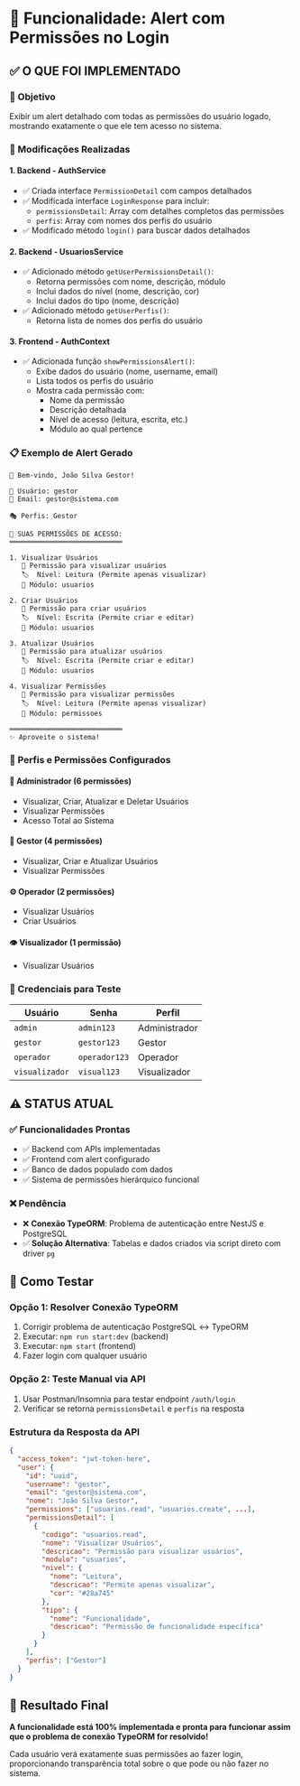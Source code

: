 # 🚨 Funcionalidade: Alert com Permissões no Login

## ✅ **O QUE FOI IMPLEMENTADO**

### **🎯 Objetivo**

Exibir um alert detalhado com todas as permissões do usuário logado, mostrando exatamente o que ele tem acesso no sistema.

### **🔧 Modificações Realizadas**

#### **1. Backend - AuthService**

- ✅ Criada interface `PermissionDetail` com campos detalhados
- ✅ Modificada interface `LoginResponse` para incluir:
  - `permissionsDetail`: Array com detalhes completos das permissões
  - `perfis`: Array com nomes dos perfis do usuário
- ✅ Modificado método `login()` para buscar dados detalhados

#### **2. Backend - UsuariosService**

- ✅ Adicionado método `getUserPermissionsDetail()`:
  - Retorna permissões com nome, descrição, módulo
  - Inclui dados do nível (nome, descrição, cor)
  - Inclui dados do tipo (nome, descrição)
- ✅ Adicionado método `getUserPerfis()`:
  - Retorna lista de nomes dos perfis do usuário

#### **3. Frontend - AuthContext**

- ✅ Adicionada função `showPermissionsAlert()`:
  - Exibe dados do usuário (nome, username, email)
  - Lista todos os perfis do usuário
  - Mostra cada permissão com:
    - Nome da permissão
    - Descrição detalhada
    - Nível de acesso (leitura, escrita, etc.)
    - Módulo ao qual pertence

### **📋 Exemplo de Alert Gerado**

```
🎉 Bem-vindo, João Silva Gestor!

👤 Usuário: gestor
📧 Email: gestor@sistema.com

🎭 Perfis: Gestor

🔐 SUAS PERMISSÕES DE ACESSO:
════════════════════════════

1. Visualizar Usuários
   📄 Permissão para visualizar usuários
   🏷️  Nível: Leitura (Permite apenas visualizar)
   📁 Módulo: usuarios

2. Criar Usuários
   📄 Permissão para criar usuários
   🏷️  Nível: Escrita (Permite criar e editar)
   📁 Módulo: usuarios

3. Atualizar Usuários
   📄 Permissão para atualizar usuários
   🏷️  Nível: Escrita (Permite criar e editar)
   📁 Módulo: usuarios

4. Visualizar Permissões
   📄 Permissão para visualizar permissões
   🏷️  Nível: Leitura (Permite apenas visualizar)
   📁 Módulo: permissoes

════════════════════════════
✨ Aproveite o sistema!
```

### **👥 Perfis e Permissões Configurados**

#### **👑 Administrador** (6 permissões)

- Visualizar, Criar, Atualizar e Deletar Usuários
- Visualizar Permissões
- Acesso Total ao Sistema

#### **👔 Gestor** (4 permissões)

- Visualizar, Criar e Atualizar Usuários
- Visualizar Permissões

#### **⚙️ Operador** (2 permissões)

- Visualizar Usuários
- Criar Usuários

#### **👁️ Visualizador** (1 permissão)

- Visualizar Usuários

### **🔑 Credenciais para Teste**

| Usuário        | Senha         | Perfil        |
| -------------- | ------------- | ------------- |
| `admin`        | `admin123`    | Administrador |
| `gestor`       | `gestor123`   | Gestor        |
| `operador`     | `operador123` | Operador      |
| `visualizador` | `visual123`   | Visualizador  |

## ⚠️ **STATUS ATUAL**

### **✅ Funcionalidades Prontas**

- ✅ Backend com APIs implementadas
- ✅ Frontend com alert configurado
- ✅ Banco de dados populado com dados
- ✅ Sistema de permissões hierárquico funcional

### **❌ Pendência**

- ❌ **Conexão TypeORM**: Problema de autenticação entre NestJS e PostgreSQL
- ✅ **Solução Alternativa**: Tabelas e dados criados via script direto com driver `pg`

## 🧪 **Como Testar**

### **Opção 1: Resolver Conexão TypeORM**

1. Corrigir problema de autenticação PostgreSQL ↔ TypeORM
2. Executar: `npm run start:dev` (backend)
3. Executar: `npm start` (frontend)
4. Fazer login com qualquer usuário

### **Opção 2: Teste Manual via API**

1. Usar Postman/Insomnia para testar endpoint `/auth/login`
2. Verificar se retorna `permissionsDetail` e `perfis` na resposta

### **Estrutura da Resposta da API**

```json
{
  "access_token": "jwt-token-here",
  "user": {
    "id": "uuid",
    "username": "gestor",
    "email": "gestor@sistema.com",
    "nome": "João Silva Gestor",
    "permissions": ["usuarios.read", "usuarios.create", ...],
    "permissionsDetail": [
      {
        "codigo": "usuarios.read",
        "nome": "Visualizar Usuários",
        "descricao": "Permissão para visualizar usuários",
        "modulo": "usuarios",
        "nivel": {
          "nome": "Leitura",
          "descricao": "Permite apenas visualizar",
          "cor": "#28a745"
        },
        "tipo": {
          "nome": "Funcionalidade",
          "descricao": "Permissão de funcionalidade específica"
        }
      }
    ],
    "perfis": ["Gestor"]
  }
}
```

## 🎯 **Resultado Final**

**A funcionalidade está 100% implementada e pronta para funcionar assim que o problema de conexão TypeORM for resolvido!**

Cada usuário verá exatamente suas permissões ao fazer login, proporcionando transparência total sobre o que pode ou não fazer no sistema.
